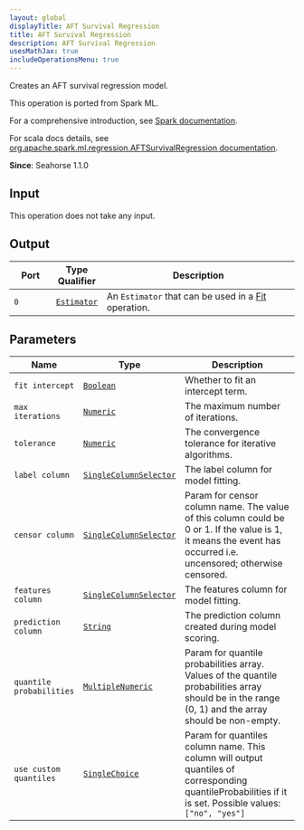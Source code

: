 ```yaml
---
layout: global
displayTitle: AFT Survival Regression
title: AFT Survival Regression
description: AFT Survival Regression
usesMathJax: true
includeOperationsMenu: true
---
```

Creates an AFT survival regression model.

This operation is ported from Spark ML.


For a comprehensive introduction, see
<a target="_blank" href="https://spark.apache.org/docs/2.0.0/ml-classification-regression.html#survival-regression">Spark documentation</a>.


For scala docs details, see
<a target="_blank" href="https://spark.apache.org/docs/2.0.0/api/scala/index.html#org.apache.spark.ml.regression.AFTSurvivalRegression">org.apache.spark.ml.regression.AFTSurvivalRegression documentation</a>.

**Since**: Seahorse 1.1.0

## Input

This operation does not take any input.

## Output


<table>
<thead>
<tr>
<th style="width:15%">Port</th>
<th style="width:15%">Type Qualifier</th>
<th style="width:70%">Description</th>
</tr>
</thead>
<tbody>
    <tr><td><code>0</code></td><td><code><a href="../classes/estimator.html">Estimator</a></code></td><td>An <code>Estimator</code> that can be used in a <a href="fit.html">Fit</a> operation.</td></tr>
</tbody>
</table>


## Parameters


<table class="table">
<thead>
<tr>
<th style="width:15%">Name</th>
<th style="width:15%">Type</th>
<th style="width:70%">Description</th>
</tr>
</thead>
<tbody>

<tr>
<td><code>fit intercept</code></td>
<td><code><a href="../parameter_types.html#boolean">Boolean</a></code></td>
<td>Whether to fit an intercept term.</td>
</tr>

<tr>
<td><code>max iterations</code></td>
<td><code><a href="../parameter_types.html#numeric">Numeric</a></code></td>
<td>The maximum number of iterations.</td>
</tr>

<tr>
<td><code>tolerance</code></td>
<td><code><a href="../parameter_types.html#numeric">Numeric</a></code></td>
<td>The convergence tolerance for iterative algorithms.</td>
</tr>

<tr>
<td><code>label column</code></td>
<td><code><a href="../parameter_types.html#single-column-selector">SingleColumnSelector</a></code></td>
<td>The label column for model fitting.</td>
</tr>

<tr>
<td><code>censor column</code></td>
<td><code><a href="../parameter_types.html#single-column-selector">SingleColumnSelector</a></code></td>
<td>Param for censor column name.
The value of this column could be 0 or 1.
If the value is 1, it means the event has occurred i.e. uncensored;
otherwise censored.</td>
</tr>

<tr>
<td><code>features column</code></td>
<td><code><a href="../parameter_types.html#single-column-selector">SingleColumnSelector</a></code></td>
<td>The features column for model fitting.</td>
</tr>

<tr>
<td><code>prediction column</code></td>
<td><code><a href="../parameter_types.html#string">String</a></code></td>
<td>The prediction column created during model scoring.</td>
</tr>

<tr>
<td><code>quantile probabilities</code></td>
<td><code><a href="../parameter_types.html#multiple-numeric">MultipleNumeric</a></code></td>
<td>Param for quantile probabilities array.
Values of the quantile probabilities array should be in the range (0, 1)
and the array should be non-empty.</td>
</tr>

<tr>
<td><code>use custom quantiles</code></td>
<td><code><a href="../parameter_types.html#single-choice">SingleChoice</a></code></td>
<td>Param for quantiles column name.
This column will output quantiles of corresponding
quantileProbabilities if it is set. Possible values: <code>["no", "yes"]</code></td>
</tr>

</tbody>
</table>

